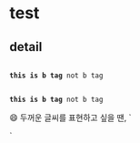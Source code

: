 # test
## detail
<pre>
<code>
<b>this is b tag</b> not b tag<br/>
  
<b>this is b tag</b> not b tag</code></pre>
:smile:
두꺼운 글씨를 표현하고 싶을 땐, 
`
<html>
    <div></div>
</html>
`